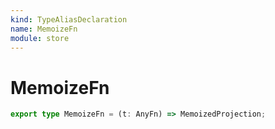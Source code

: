 ```yaml
---
kind: TypeAliasDeclaration
name: MemoizeFn
module: store
---
```


# MemoizeFn

```ts
export type MemoizeFn = (t: AnyFn) => MemoizedProjection;
```
